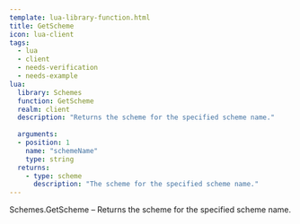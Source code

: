 ```yaml
---
template: lua-library-function.html
title: GetScheme
icon: lua-client
tags:
  - lua
  - client
  - needs-verification
  - needs-example
lua:
  library: Schemes
  function: GetScheme
  realm: client
  description: "Returns the scheme for the specified scheme name."
  
  arguments:
  - position: 1
    name: "schemeName"
    type: string
  returns:
    - type: scheme
      description: "The scheme for the specified scheme name."
---
```


<div class="lua__search__keywords">
Schemes.GetScheme &#x2013; Returns the scheme for the specified scheme name.
</div>
